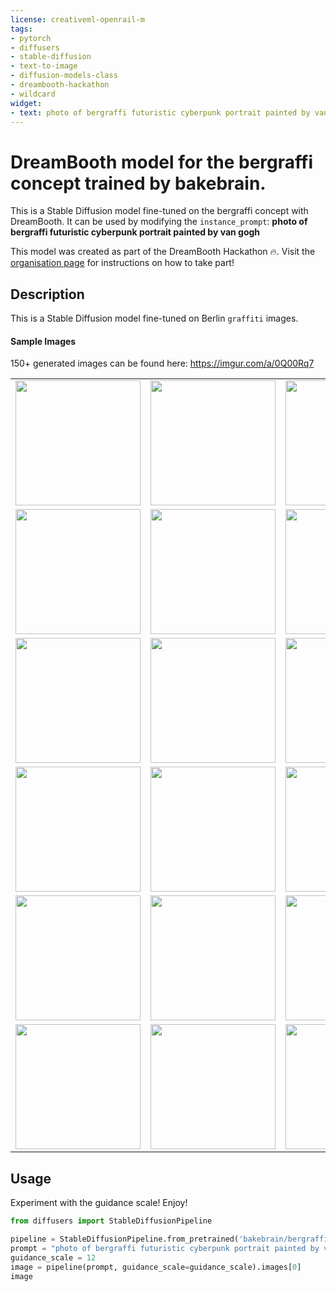 ```yaml
---
license: creativeml-openrail-m
tags:
- pytorch
- diffusers
- stable-diffusion
- text-to-image
- diffusion-models-class
- dreambooth-hackathon
- wildcard
widget:
- text: photo of bergraffi futuristic cyberpunk portrait painted by van gogh
---
```


# DreamBooth model for the bergraffi concept trained by bakebrain. 

This is a Stable Diffusion model fine-tuned on the bergraffi concept with DreamBooth. It can be used by modifying the `instance_prompt`: **photo of bergraffi futuristic cyberpunk portrait painted by van gogh**

This model was created as part of the DreamBooth Hackathon 🔥. Visit the [organisation page](https://huggingface.co/dreambooth-hackathon) for instructions on how to take part!

## Description


This is a Stable Diffusion model fine-tuned on Berlin `graffiti` images.

#### Sample Images

150+ generated images can be found here: https://imgur.com/a/0Q00Rq7

<table>
  <tr>
    <td align="center"><img src="https://huggingface.co/bakebrain/bergraffi-berlin-graffiti/resolve/main/sample_images/bergraffi_sample_1.png" style="height:200px"> </td>
    <td align="center"><img src="https://huggingface.co/bakebrain/bergraffi-berlin-graffiti/resolve/main/sample_images/bergraffi_sample_2.png" style="height:200px"> </td>
    <td align="center"><img src="https://huggingface.co/bakebrain/bergraffi-berlin-graffiti/resolve/main/sample_images/bergraffi_sample_3.png" style="height:200px"> </td>
  </tr>
  <tr>
    <td align="center"><img src="https://huggingface.co/bakebrain/bergraffi-berlin-graffiti/resolve/main/sample_images/bergraffi_sample_4.png" style="height:200px"> </td>
    <td align="center"><img src="https://huggingface.co/bakebrain/bergraffi-berlin-graffiti/resolve/main/sample_images/bergraffi_sample_5.png" style="height:200px"> </td>
    <td align="center"><img src="https://huggingface.co/bakebrain/bergraffi-berlin-graffiti/resolve/main/sample_images/bergraffi_sample_6.png" style="height:200px"> </td>
  </tr>
  <tr>
    <td align="center"><img src="https://huggingface.co/bakebrain/bergraffi-berlin-graffiti/resolve/main/sample_images/bergraffi_sample_7.png" style="height:200px"> </td>
    <td align="center"><img src="https://huggingface.co/bakebrain/bergraffi-berlin-graffiti/resolve/main/sample_images/bergraffi_sample_8.png" style="height:200px"> </td>
    <td align="center"><img src="https://huggingface.co/bakebrain/bergraffi-berlin-graffiti/resolve/main/sample_images/bergraffi_sample_9.png" style="height:200px"> </td>
  </tr>
  <tr>
    <td align="center"><img src="https://huggingface.co/bakebrain/bergraffi-berlin-graffiti/resolve/main/sample_images/bergraffi_sample_10.png" style="height:200px"> </td>
    <td align="center"><img src="https://huggingface.co/bakebrain/bergraffi-berlin-graffiti/resolve/main/sample_images/bergraffi_sample_11.png" style="height:200px"> </td>
    <td align="center"><img src="https://huggingface.co/bakebrain/bergraffi-berlin-graffiti/resolve/main/sample_images/bergraffi_sample_12.png" style="height:200px"> </td>
  </tr>
  <tr>
    <td align="center"><img src="https://huggingface.co/bakebrain/bergraffi-berlin-graffiti/resolve/main/sample_images/bergraffi_sample_13.png" style="height:200px"> </td>
    <td align="center"><img src="https://huggingface.co/bakebrain/bergraffi-berlin-graffiti/resolve/main/sample_images/bergraffi_sample_14.png" style="height:200px"> </td>
    <td align="center"><img src="https://huggingface.co/bakebrain/bergraffi-berlin-graffiti/resolve/main/sample_images/bergraffi_sample_15.png" style="height:200px"> </td>
  </tr>
  <tr>
    <td align="center"><img src="https://huggingface.co/bakebrain/bergraffi-berlin-graffiti/resolve/main/sample_images/bergraffi_sample_16.png" style="height:200px"> </td>
    <td align="center"><img src="https://huggingface.co/bakebrain/bergraffi-berlin-graffiti/resolve/main/sample_images/bergraffi_sample_17.png" style="height:200px"> </td>
    <td align="center"><img src="https://huggingface.co/bakebrain/bergraffi-berlin-graffiti/resolve/main/sample_images/bergraffi_sample_18.png" style="height:200px"> </td>
  </tr>
</table>


## Usage

Experiment with the guidance scale! Enjoy!

```python
from diffusers import StableDiffusionPipeline

pipeline = StableDiffusionPipeline.from_pretrained('bakebrain/bergraffi-berlin-graffiti')
prompt = "photo of bergraffi futuristic cyberpunk portrait painted by van gogh"
guidance_scale = 12
image = pipeline(prompt, guidance_scale=guidance_scale).images[0]
image


```
